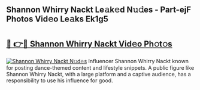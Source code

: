 ## Shannon Whirry Nackt Le𝚊k𝚎d N𝚞𝚍es - Part-ejF Photos Vid𝚎o Le𝚊ks Ek1g5

# <h2><a href="http://fb1dqfh.evod.top/?m=Shannon+Whirry+Nackt">🔗 👉🔴 Shannon Whirry Nackt Vid𝚎o Ph𝚘t𝚘s</a></h2>

[![Shannon Whirry Nackt N𝚞d𝚎s](https://i.imgur.com/8V9OHl7.gif)](http://fb1dqfh.evod.top/?m=Shannon+Whirry+Nackt)
Influencer Shannon Whirry Nackt known for posting dance-themed content and lifestyle snippets. A public figure like Shannon Whirry Nackt, with a large platform and a captive audience, has a responsibility to use his influence for good. 
